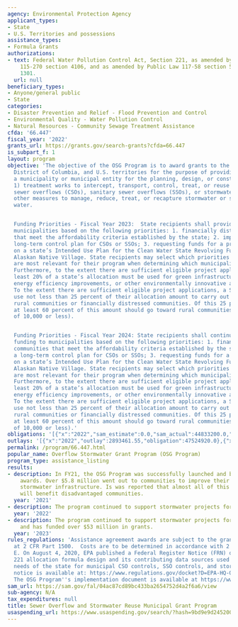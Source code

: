 ```yaml
---
agency: Environmental Protection Agency
applicant_types:
- State
- U.S. Territories and possessions
assistance_types:
- Formula Grants
authorizations:
- text: Federal Water Pollution Control Act, Section 221, as amended by Public Law
    115-270 section 4106, and as amended by Public Law 117-58 section 50204 33 USC
    1301.
  url: null
beneficiary_types:
- Anyone/general public
- State
categories:
- Disaster Prevention and Relief - Flood Prevention and Control
- Environmental Quality - Water Pollution Control
- Natural Resources - Community Sewage Treatment Assistance
cfda: '66.447'
fiscal_year: '2022'
grants_url: https://grants.gov/search-grants?cfda=66.447
is_subpart_f: 1
layout: program
objective: 'The objective of the OSG Program is to award grants to the states, the
  District of Columbia, and U.S. territories for the purpose of providing grants to
  a municipality or municipal entity for the planning, design, or construction of:
  1) treatment works to intercept, transport, control, treat, or reuse municipal combined
  sewer overflows (CSOs), sanitary sewer overflows (SSOs), or stormwater; and 2) any
  other measures to manage, reduce, treat, or recapture stormwater or subsurface drainage
  water.


  Funding Priorities - Fiscal Year 2023:  State recipients shall provide funding to
  municipalities based on the following priorities: 1. financially distressed communities
  that meet the affordability criteria established by the state; 2. implementing a
  long-term control plan for CSOs or SSOs; 3. requesting funds for a project included
  on a state’s Intended Use Plan for the Clean Water State Revolving Fund; or 4. an
  Alaskan Native Village. State recipients may select which priorities from this list
  are most relevant for their program when determining which municipalities to fund.
  Furthermore, to the extent there are sufficient eligible project applications, at
  least 20% of a state’s allocation must be used for green infrastructure, water and
  energy efficiency improvements, or other environmentally innovative activities.
  To the extent there are sufficient eligible project applications, a State shall
  use not less than 25 percent of their allocation amount to carry out projects in
  rural communities or financially distressed communities. Of this 25 percent amount,
  at least 60 percent of this amount should go toward rural communities (Population
  of 10,000 or less).


  Funding Priorities - Fiscal Year 2024: State recipients shall continue to provide
  funding to municipalities based on the following priorities: 1. financially distressed
  communities that meet the affordability criteria established by the state; 2. implementing
  a long-term control plan for CSOs or SSOs; 3. requesting funds for a project included
  on a state’s Intended Use Plan for the Clean Water State Revolving Fund; or 4. an
  Alaskan Native Village. State recipients may select which priorities from this list
  are most relevant for their program when determining which municipalities to fund.
  Furthermore, to the extent there are sufficient eligible project applications, at
  least 20% of a state’s allocation must be used for green infrastructure, water and
  energy efficiency improvements, or other environmentally innovative activities.
  To the extent there are sufficient eligible project applications, a State shall
  use not less than 25 percent of their allocation amount to carry out projects in
  rural communities or financially distressed communities. Of this 25 percent amount,
  at least 60 percent of this amount should go toward rural communities (Population
  of 10,000 or less).'
obligations: '[{"x":"2022","sam_estimate":0.0,"sam_actual":44833200.0,"usa_spending_actual":43751200.0},{"x":"2023","sam_estimate":49500000.0,"sam_actual":0.0,"usa_spending_actual":47968999.0},{"x":"2024","sam_estimate":278729000.0,"sam_actual":0.0,"usa_spending_actual":42900500.0}]'
outlays: '[{"x":"2022","outlay":2893461.55,"obligation":47524920.0},{"x":"2023","outlay":1767323.33,"obligation":58302064.0},{"x":"2024","outlay":0.0,"obligation":28793715.0}]'
permalink: /program/66.447.html
popular_name: Overflow Stormwater Grant Program (OSG Program)
program_type: assistance_listing
results:
- description: In FY21, the OSG Program was successfully launched and began making
    awards. Over $5.8 million went out to communities to improve their overflow and
    stormwater infrastructure. Is was reported that almost all of this $5.8 million
    will benefit disadvantaged communities.
  year: '2021'
- description: The program continued to support stormwater projects for communities.
  year: '2022'
- description: The program continued to support stormwater projects for communities
    and has funded over $53 million in grants.
  year: '2023'
rules_regulations: 'Assistance agreement awards are subject to the grant regulations
  at 2 CFR Part 1500.  Costs are to be determined in accordance with 2 CFR 200 subpart
  E. On August 4, 2020, EPA published a Federal Register Notice (FRN) on the section
  221 allocation formula design and its contributing data sources used to assess total
  needs of the state for municipal CSO controls, SSO controls, and stormwater. This
  notice is available at: https://www.regulations.gov/docket?D=EPA-HQ-OW-2020-0282.
  The OSG Program''s implementation document is available at https://www.epa.gov/cwsrf/sewer-overflow-and-stormwater-reuse-municipal-grants-program'
sam_url: https://sam.gov/fal/04ac87cd89bc433ba2654752d4a2f6a6/view
sub-agency: N/A
tax_expenditures: null
title: Sewer Overflow and Stormwater Reuse Municipal Grant Program
usaspending_url: https://www.usaspending.gov/search/?hash=9bd9e9d245200f84d27bb2edab2f8fbb
---
```

